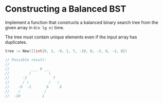 # Constructing a Balanced BST

Implement a function that constructs a balanced binary search tree from the given array in `O(n lg n)` time.

The tree must contain unique elements even if the input array has duplicates.

```go
tree := New([]int{0, 1, -9, 1, 7, -10, 8, -2, 6, -1, 8})

// Possible result:
//
//          ___ 0 __
//         /        \
//      -2            7
//      / \         /   \
//    -9  -1       6     8
//    /           /
//  -10          1
```

